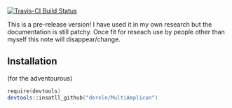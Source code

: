 [![Travis-CI Build Status](https://travis-ci.org/derele/MultiAmplicon.svg?branch=master)](https://travis-ci.org/derele/MultiAmplicon)

This is a pre-release version! I have used it in my own research but
the documentation is still patchy. Once fit for reseach use by people
other than myself this note will disappear/change.


## Installation
(for the adventourous)
```S
require(devtools)
devtools::insatll_github("derele/MultiAmplicon")
```
